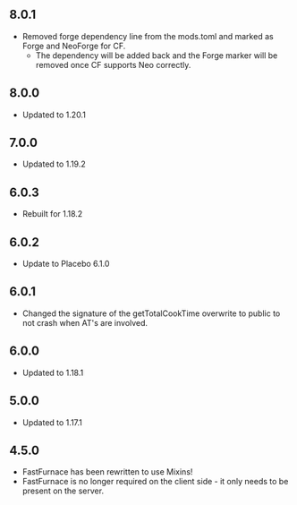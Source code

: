 ## 8.0.1
* Removed forge dependency line from the mods.toml and marked as Forge and NeoForge for CF.
  * The dependency will be added back and the Forge marker will be removed once CF supports Neo correctly.

## 8.0.0
* Updated to 1.20.1

## 7.0.0
* Updated to 1.19.2

## 6.0.3
* Rebuilt for 1.18.2

## 6.0.2
* Update to Placebo 6.1.0

## 6.0.1
* Changed the signature of the getTotalCookTime overwrite to public to not crash when AT's are involved.

## 6.0.0
* Updated to 1.18.1

## 5.0.0
* Updated to 1.17.1

## 4.5.0
* FastFurnace has been rewritten to use Mixins!
* FastFurnace is no longer required on the client side - it only needs to be present on the server.